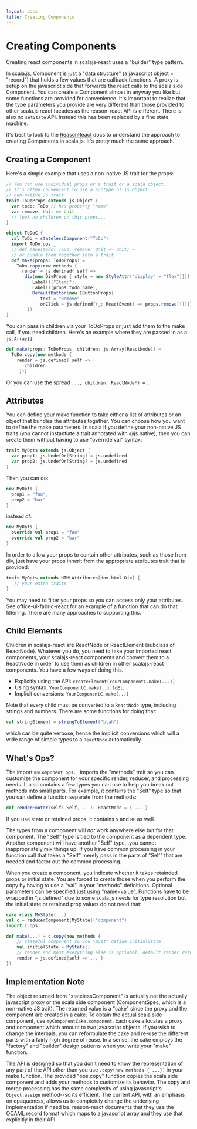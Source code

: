 ```yaml
---
layout: docs
title: Creating Components
---
```

# Creating Components
Creating react components in scalajs-react uses a "builder" type pattern. 

In scala.js, Component is just a "data structure" (a javascript object = "record") that holds a few values that are callback functions. A proxy is setup on the javascript side that forwards the react calls to the scala side Component. You can create a Component almost in anyway you like but some functions are provided for convenience. It's important to realize that the type parameters you provide are very different than those provided to other scala.js react facades as the reason-react API is different. There is also no `setState` API. Instead this has been replaced by a fine state machine.

It's best to look to the [ReasonReact](https://reasonml.github.io/reason-react) docs to understand the approach to creating Components in scala.js. It's pretty much the same approach.


## Creating a Component
Here's a simple example that uses a non-native JS trait for the props:
```scala
// You can use individual props or a trait or a scala object.
// It's often convenient to use a subtype of js.Object
// non-native JS trait
trait ToDoProps extends js.Object {
  var todo: ToDo // has property "name"
  var remove: Unit => Unit
  // look no children on this props...
}

object ToDoC {
  val ToDo = statelessComponent("ToDo")
  import ToDo.ops._
  // def make(todo: ToDo, remove: Unit => Unit) =
  // or bundle them together into a trait
  def make(props: ToDoProps) =
    ToDo.copy(new methods {
      render = js.defined{ self => 
       div(new DivProps { style = new StyleAttr("display" = "flex")})(
          Label()("Item:"),
          Label()(props.todo.name),
          DefaultButton(new IButtonProps{
             text = "Remove"
             onClick = js.defined{(_: ReactEvent) => props.remove(())}}))
        })
}
```

You can pass in children via your ToDoProps or just add them to the make call,
if you need children. Here's an example where they are passed in as a
`js.Array[]`.

```scala
def make(props: ToDoProps, children: js.Array[ReactNode]) =
  ToDo.copy(new methods {
    render = js.defined{ self =>
       children
     })}
```
Or you can use the spread `..., children: ReactNode*) = `.

## Attributes

You can define your make function to take either a list of attributes or an
object that bundles the attributes together. You can choose how you want to
define the make parameters.  In scala if you define your non-native JS traits
(you cannot instantiate a trait annotated with @js.native), then you can create
them without having to use "override val" syntax:

```scala
trait MyOpts extends js.Object {
  var prop1: js.UndefOr[String] = js.undefined
  var prop2: js.UndefOr[String] = js.undefined
}
```
Then you can do:
```scala
new MyOpts { 
  prop1 = "foo",
  prop2 = "bar"
}
```
instead of:
```scala
new MyOpts {
  override val prop1 = "foo"
  override val prop2 = "bar"
}
```
In order to allow your props to contain other attributes, such as those from div, just have your props inherit from the appropriate attributes trait that is provided:
```scala
trait MyOpts extends HTMLAttributes[dom.html.Div] {
   // your extra traits
}
```
You may need to filter your props so you can access only your attributes. See office-ui-fabric-react for an example of a function that can do that filtering. There are many approaches to supporting this.

## Child Elements
Children in scalajs-react are ReactNode or ReactElement (subclass of ReactNode). Whatever you do, you need to take your imported react components, your scalajs-react components and convert them to a ReactNode in order to use them as children in other scalajs-react components. You have a few ways of doing this.

* Explicitly using the API: `createElement(YourComponentC.make(...))`
* Using syntax: `YourComponentC.make(..).toEl`.
* Implicit conversions: `YourComponentC.make(...)`

Note that every child must be converted to a `ReactNode` type, including strings and numbers. There are some functions for doing that:
```scala
val stringElement = stringToElement("blah")
```
which can be quite verbose, hence the implicit conversions which will a wide range of  simple types to a `ReactNode` automatically.

## What's Ops?
The import `myComponent.ops._` imports the "methods" trait so you can customize the component for your specific render, reducer, and processing needs. It also contains a few types you can use to help you break out methods into small parts. For example, it contains the "Self" type so that you can define a function separate from the methods:
```scala
def renderFooter(self: Self, ...): ReactNode = { ... }
```
If you use state or retained props, it contains `S` and `RP` as well.

The types from a component will *not* work anywhere else but for that component. The "Self" type is tied to the component as a dependent type. Another component will have another "Self" type...you cannot inappropriately mix things up. If you have common processing in your function call that takes a "Self" merely pass in the parts of "Self" that are needed and factor out the common processing.

When you create a component, you indicate whether it takes retainded props or initial state. You are forced to create those when you perform the copy by having to use a "val" in your "methods" definitions. Optional parameters can be specified just using "name=value". Functions have to be wrapped in "js.defined" due to some scala.js needs for type resolution but the initial state or retained prop values do not need that:
```scala
case class MyState(...)
val c = reducerComponent[MyState]("component")
import c.ops._

def make(...) = c.copy(new methods {
    // stateful component so you *must* define initialState
    val initialState = MyState()
    // render and most everything else is optional, default render returns null
    render = js.defined{self => ... }
})

```

## Implementation Note
The object returned from "statelessComponent" is actually not the actually
javascript proxy or the scala side component (ComponentSpec, which is a
non-native JS trait). The returned value is a "cake" since the proxy and the
component are created in a cake. To obtain the actual scala side component, use
`myComponentCake.component`. Each cake allocates a proxy and component which
amount to two javascript objects. If you wish to change the internals, you can
reformulate the cake and re-use the different parts with a fairly high degree of
reuse. In a sense, the cake employs the "factory" and "builder" design patterns
when you write your "make" function.

The API is designed so that you don't need to know the representation of any
part of the API other than you use `.copy(new methods { ...})` in your make
function. The provided "ops.copy" function copies the scala side component and
adds your methods to customize its behavior. The copy and merge processing has
the same complexity of using javascript's `Object.assign` method--so its
efficient. The current API, with an emphasis on opaqueness, allows us to
completely change the underlying implementation if need be. reason-react
documents that they use the OCAML record format which maps to a javascript array
and they use that explicitly in their API.
